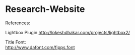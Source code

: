 # Research-Website
  
References:  
  
Lightbox Plugin
http://lokeshdhakar.com/projects/lightbox2/

Title Font:  
http://www.dafont.com/fipps.font  
